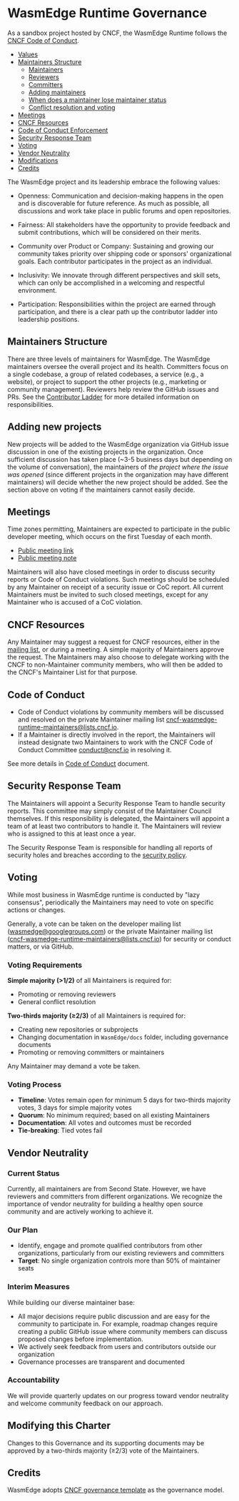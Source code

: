 # WasmEdge Runtime Governance

As a sandbox project hosted by CNCF, the WasmEdge Runtime follows the [CNCF Code of Conduct](https://github.com/cncf/foundation/blob/master/code-of-conduct.md).

- [Values](#values)
- [Maintainers Structure](#maintainers-structure)
  - [Maintainers](#maintainers-responsibilities)
  - [Reviewers](#reviewers)
  - [Committers](#committers)
  - [Adding maintainers](#adding-maintainers)
  - [When does a maintainer lose maintainer status](#when-does-a-maintainer-lose-maintainer-status)
  - [Conflict resolution and voting](#conflict-resolution-and-voting)
- [Meetings](#meetings)
- [CNCF Resources](#cncf-resources)
- [Code of Conduct Enforcement](#code-of-conduct)
- [Security Response Team](#security-response-team)
- [Voting](#voting)
- [Vendor Neutrality](#vendor-neutrality)
- [Modifications](#modifying-this-charter)
- [Credits](#credits)

The WasmEdge project and its leadership embrace the following values:

* Openness: Communication and decision-making happens in the open and is discoverable for future
  reference. As much as possible, all discussions and work take place in public
  forums and open repositories.

* Fairness: All stakeholders have the opportunity to provide feedback and submit
  contributions, which will be considered on their merits.

* Community over Product or Company: Sustaining and growing our community takes
  priority over shipping code or sponsors' organizational goals.  Each
  contributor participates in the project as an individual.

* Inclusivity: We innovate through different perspectives and skill sets, which
  can only be accomplished in a welcoming and respectful environment.

* Participation: Responsibilities within the project are earned through
  participation, and there is a clear path up the contributor ladder into leadership
  positions.

## Maintainers Structure

There are three levels of maintainers for WasmEdge. The WasmEdge maintainers oversee the overall
project and its health. Committers focus on a single codebase, a group of related
codebases, a service (e.g., a website), or project to support the other projects (e.g., marketing or
community management). Reviewers help review the GitHub issues and PRs. See the [Contributor Ladder](./CONTRIBUTOR_LADDER.md) for more detailed information on responsibilities.

## Adding new projects

New projects will be added to the WasmEdge organization via GitHub issue discussion in one of the existing projects in the organization. Once sufficient discussion has taken place (~3-5 business days but depending on the volume of conversation), the maintainers of *the project where the issue was opened* (since different projects in the organization may have different maintainers) will decide whether the new project should be added. See the section above on voting if the maintainers cannot easily decide.

## Meetings

Time zones permitting, Maintainers are expected to participate in the public developer meeting, which occurs on the first Tuesday of each month.
* [Public meeting link](https://us06web.zoom.us/j/89156807241?pwd=VHl5VW5BbmY2eUtTYkY0Zm9yUHRRdz09)
* [Public meeting note](https://docs.google.com/document/d/1iFlVl7R97Lze4RDykzElJGDjjWYDlkI8Rhf8g4dQ5Rk/edit?usp=sharing)

Maintainers will also have closed meetings in order to discuss security reports or Code of Conduct violations. Such meetings should be scheduled by any Maintainer on receipt of a security issue or CoC report. All current Maintainers must be invited to such closed meetings, except for any Maintainer who is accused of a CoC violation.

## CNCF Resources
Any Maintainer may suggest a request for CNCF resources, either in the [mailing list](cncf-wasmedge-runtime-maintainers@lists.cncf.io), or during a meeting. A simple majority of Maintainers approve the request. The Maintainers may also choose to delegate working with the CNCF to non-Maintainer community members, who will then be added to the CNCF's Maintainer List for that purpose.

## Code of Conduct

* Code of Conduct violations by community members will be discussed and resolved on the private Maintainer mailing list <cncf-wasmedge-runtime-maintainers@lists.cncf.io>. 
* If a Maintainer is directly involved in the report, the Maintainers will instead designate two Maintainers to work with the CNCF Code of Conduct Committee <conduct@cncf.io> in resolving it.

See more details in [Code of Conduct](CODE_OF_CONDUCT.md) document.

## Security Response Team

The Maintainers will appoint a Security Response Team to handle security reports. This committee may simply consist of the Maintainer Council themselves. If this responsibility is delegated, the Maintainers will appoint a team of at least two contributors to handle it. The Maintainers will review who is assigned to this at least once a year.

The Security Response Team is responsible for handling all reports of security holes and breaches according to the [security policy](./SECURITY.md).


## Voting

While most business in WasmEdge runtime is conducted by "lazy consensus", periodically the Maintainers may need to vote on specific actions or changes.

Generally, a vote can be taken on the developer mailing list (wasmedge@googlegroups.com) or the private Maintainer mailing list (cncf-wasmedge-runtime-maintainers@lists.cncf.io) for security or conduct matters, or via GitHub.

### Voting Requirements

**Simple majority (>1/2)** of all Maintainers is required for:
* Promoting or removing reviewers
* General conflict resolution
  

**Two-thirds majority (≥2/3)** of all Maintainers is required for:
* Creating new repositories or subprojects
* Changing documentation in `WasmEdge/docs` folder, including governance documents
* Promoting or removing committers or maintainers

Any Maintainer may demand a vote be taken.

### Voting Process
- **Timeline**: Votes remain open for minimum 5 days for two-thirds majority votes, 3 days for simple majority votes
- **Quorum**: No minimum required; based on all existing Maintainers
- **Documentation**: All votes and outcomes must be recorded
- **Tie-breaking**: Tied votes fail

## Vendor Neutrality
### Current Status
Currently, all maintainers are from Second State. However, we have reviewers and committers from different organizations. We recognize the importance of vendor neutrality for building a healthy open source community and are actively working to achieve it.

### Our Plan
- Identify, engage and promote qualified contributors from other organizations, particularly from our existing reviewers and committers
- **Target**: No single organization controls more than 50% of maintainer seats

### Interim Measures
While building our diverse maintainer base:
- All major decisions require public discussion and are easy for the community to participate in. For example, roadmap changes require creating a public GitHub issue where community members can discuss proposed changes before implementation.
- We actively seek feedback from users and contributors outside our organization
- Governance processes are transparent and documented

### Accountability
We will provide quarterly updates on our progress toward vendor neutrality and welcome community feedback on our approach.

## Modifying this Charter
Changes to this Governance and its supporting documents may be approved by a two-thirds majority (≥2/3) vote of the Maintainers.

## Credits
WasmEdge adopts [CNCF governance template](https://contribute.cncf.io/maintainers/templates/governance-maintainer/) as the governance model.
